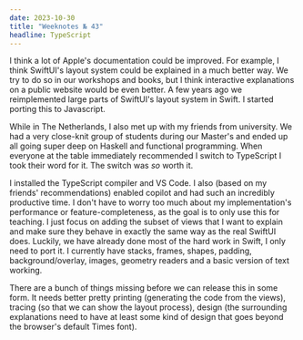 ```yaml
---
date: 2023-10-30
title: "Weeknotes № 43"
headline: TypeScript
---
```


I think a lot of Apple's documentation could be improved. For example, I think SwiftUI's layout system could be explained in a much better way. We try to do so in our workshops and books, but I think interactive explanations on a public website would be even better. A few years ago we reimplemented large parts of SwiftUI's layout system in Swift. I started porting this to Javascript.

While in The Netherlands, I also met up with my friends from university. We had a very close-knit group of students during our Master's and ended up all going super deep on Haskell and functional programming. When everyone at the table immediately recommended I switch to TypeScript I took their word for it. The switch was *so* worth it.

I installed the TypeScript compiler and VS Code. I also (based on my friends' recommendations) enabled copilot and had such an incredibly productive time. I don't have to worry too much about my implementation's performance or feature-completeness, as the goal is to only use this for teaching. I just focus on adding the subset of views that I want to explain and make sure they behave in exactly the same way as the real SwiftUI does. Luckily, we have already done most of the hard work in Swift, I only need to port it. I currently have stacks, frames, shapes, padding, background/overlay, images, geometry readers and a basic version of text working.

There are a bunch of things missing before we can release this in some form. It needs better pretty printing (generating the code from the views), tracing (so that we can show the layout process), design (the surrounding explanations need to have at least some kind of design that goes beyond the browser's default Times font).

